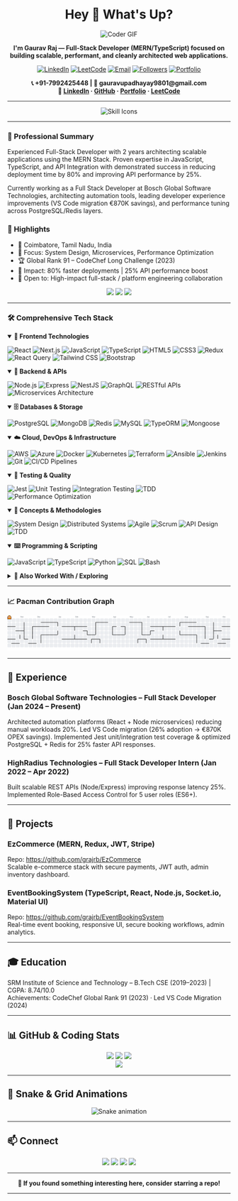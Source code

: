 <h1 align="center">Hey 👋 What's Up?</h1>

<div align="center">
  <img src="https://media.giphy.com/media/SWoSkN6DxTszqIKEqv/giphy.gif" alt="Coder GIF" width="500" />
</div>

<p align="center"><b>I'm Gaurav Raj — Full-Stack Developer (MERN/TypeScript) focused on building scalable, performant, and cleanly architected web applications.</b></p>

<p align="center">
  <a href="https://linkedin.com/in/gaurav-raj1" target="_blank"><img src="https://img.shields.io/badge/LinkedIn-0077B5?style=for-the-badge&logo=linkedin&logoColor=white" alt="LinkedIn" /></a>
  <a href="https://leetcode.com/u/gauravraj_9" target="_blank"><img src="https://img.shields.io/badge/LeetCode-FFA116?style=for-the-badge&logo=leetcode&logoColor=white" alt="LeetCode" /></a>
  <a href="mailto:gauravupadhayay9801@gmail.com" target="_blank"><img src="https://img.shields.io/badge/Email-D14836?style=for-the-badge&logo=gmail&logoColor=white" alt="Email" /></a>
  <a href="https://github.com/grajrb" target="_blank"><img src="https://img.shields.io/github/followers/grajrb?logo=github&style=for-the-badge&color=0891b2&labelColor=1c1917" alt="Followers" /></a>
  <a href="https://portfolio-hub-chi.vercel.app" target="_blank"><img src="https://img.shields.io/badge/Portfolio-4285F4?style=for-the-badge&logo=Google-chrome&logoColor=white" alt="Portfolio" /></a>
</p>

<div align="center">
  <b>📞 +91-7992425448 | 📧 gauravupadhayay9801@gmail.com</b><br/>
  <b>🔗 <a href="https://linkedin.com/in/gaurav-raj1" target="_blank">LinkedIn</a> · <a href="https://github.com/grajrb" target="_blank">GitHub</a> · <a href="https://portfolio-hub-chi.vercel.app" target="_blank">Portfolio</a> · <a href="https://leetcode.com/u/gauravraj_9" target="_blank">LeetCode</a></b>
</div>

---

<div align="center">
  <img src="https://skillicons.dev/icons?i=ts,nextjs,tailwind,graphql,nestjs,py,aws" height="60" alt="Skill Icons" />
</div>

---

### 🧾 Professional Summary

Experienced Full-Stack Developer with 2 years architecting scalable applications using the MERN Stack. Proven expertise in JavaScript, TypeScript, and API Integration with demonstrated success in reducing deployment time by 80% and improving API performance by 25%.

Currently working as a Full Stack Developer at Bosch Global Software Technologies, architecting automation tools, leading developer experience improvements (VS Code migration €870K savings), and performance tuning across PostgreSQL/Redis layers.

### 🎯 Highlights
- 📍 Coimbatore, Tamil Nadu, India
- 🧠 Focus: System Design, Microservices, Performance Optimization
- 🏆 Global Rank 91 – CodeChef Long Challenge (2023)
- 🚀 Impact: 80% faster deployments | 25% API performance boost
- 🤝 Open to: High-impact full-stack / platform engineering collaboration

<p align="center">
  <img src="https://komarev.com/ghpvc/?username=grajrb&label=Profile%20Views&color=0e75b6&style=flat" />
  <img src="https://img.shields.io/github/followers/grajrb?style=social" />
  <img src="https://img.shields.io/github/stars/grajrb?style=social" />
</p>

---

### 🛠 Comprehensive Tech Stack

<details open>
<summary><b>🎨 Frontend Technologies</b></summary>

<p>
  <img src="https://cdn.jsdelivr.net/gh/devicons/devicon/icons/react/react-original.svg" height="36" alt="React" />
  <img src="https://raw.githubusercontent.com/danielcranney/readme-generator/main/public/icons/skills/nextjs-colored.svg" height="36" alt="Next.js" />
  <img src="https://cdn.jsdelivr.net/gh/devicons/devicon/icons/javascript/javascript-original.svg" height="36" alt="JavaScript" />
  <img src="https://cdn.jsdelivr.net/gh/devicons/devicon/icons/typescript/typescript-original.svg" height="36" alt="TypeScript" />
  <img src="https://cdn.jsdelivr.net/gh/devicons/devicon/icons/html5/html5-original.svg" height="36" alt="HTML5" />
  <img src="https://cdn.jsdelivr.net/gh/devicons/devicon/icons/css3/css3-original.svg" height="36" alt="CSS3" />
  <img src="https://cdn.jsdelivr.net/gh/devicons/devicon/icons/redux/redux-original.svg" height="36" alt="Redux" />
  <img src="https://img.shields.io/badge/React%20Query-FF4154?style=for-the-badge&logo=reactquery&logoColor=white" height="26" alt="React Query" />
  <img src="https://cdn.jsdelivr.net/gh/devicons/devicon/icons/tailwindcss/tailwindcss-plain.svg" height="36" alt="Tailwind CSS" />
  <img src="https://cdn.jsdelivr.net/gh/devicons/devicon/icons/bootstrap/bootstrap-original.svg" height="36" alt="Bootstrap" />
</p>
</details>

<details open>
<summary><b>🧩 Backend & APIs</b></summary>
<p>
  <img src="https://cdn.jsdelivr.net/gh/devicons/devicon/icons/nodejs/nodejs-original.svg" height="36" alt="Node.js" />
  <img src="https://cdn.jsdelivr.net/gh/devicons/devicon/icons/express/express-original.svg" height="36" alt="Express" />
  <img src="https://img.shields.io/badge/NestJS-ea2845?style=for-the-badge&logo=nestjs&logoColor=white" height="26" alt="NestJS" />
  <img src="https://cdn.jsdelivr.net/gh/devicons/devicon/icons/graphql/graphql-plain.svg" height="36" alt="GraphQL" />
  <img src="https://img.shields.io/badge/RESTful%20APIs-009688?style=for-the-badge&logo=api&logoColor=white" height="26" alt="RESTful APIs" />
  <img src="https://img.shields.io/badge/Microservices-4285F4?style=for-the-badge&logo=cloudflare&logoColor=white" height="26" alt="Microservices Architecture" />
</p>
</details>

<details open>
<summary><b>🗄️ Databases & Storage</b></summary>
<p>
  <img src="https://cdn.jsdelivr.net/gh/devicons/devicon/icons/postgresql/postgresql-original.svg" height="36" alt="PostgreSQL" />
  <img src="https://cdn.jsdelivr.net/gh/devicons/devicon/icons/mongodb/mongodb-original.svg" height="36" alt="MongoDB" />
  <img src="https://cdn.jsdelivr.net/gh/devicons/devicon/icons/redis/redis-original.svg" height="36" alt="Redis" />
  <img src="https://cdn.jsdelivr.net/gh/devicons/devicon/icons/mysql/mysql-original.svg" height="36" alt="MySQL" />
  <img src="https://img.shields.io/badge/TypeORM-FE0803?style=for-the-badge&logo=typeorm&logoColor=white" height="26" alt="TypeORM" />
  <img src="https://img.shields.io/badge/Mongoose-47A248?style=for-the-badge&logo=mongoose&logoColor=white" height="26" alt="Mongoose" />
</p>
</details>

<details open>
<summary><b>☁️ Cloud, DevOps & Infrastructure</b></summary>
<p>
  <img src="https://cdn.jsdelivr.net/gh/devicons/devicon/icons/amazonwebservices/amazonwebservices-original-wordmark.svg" height="40" alt="AWS" />
  <img src="https://img.shields.io/badge/Azure-0078D4?style=for-the-badge&logo=microsoftazure&logoColor=white" height="26" alt="Azure" />
  <img src="https://cdn.jsdelivr.net/gh/devicons/devicon/icons/docker/docker-original.svg" height="40" alt="Docker" />
  <img src="https://cdn.jsdelivr.net/gh/devicons/devicon/icons/kubernetes/kubernetes-plain.svg" height="40" alt="Kubernetes" />
  <img src="https://cdn.jsdelivr.net/gh/devicons/devicon/icons/terraform/terraform-original.svg" height="40" alt="Terraform" />
  <img src="https://cdn.jsdelivr.net/gh/devicons/devicon/icons/ansible/ansible-original.svg" height="40" alt="Ansible" />
  <img src="https://cdn.jsdelivr.net/gh/devicons/devicon/icons/jenkins/jenkins-original.svg" height="40" alt="Jenkins" />
  <img src="https://cdn.jsdelivr.net/gh/devicons/devicon/icons/git/git-original.svg" height="36" alt="Git" />
  <img src="https://img.shields.io/badge/CI/CD-242938?style=for-the-badge&logo=githubactions&logoColor=white" height="26" alt="CI/CD Pipelines" />
</p>
</details>

<details open>
<summary><b>🧪 Testing & Quality</b></summary>
<p>
  <img src="https://img.shields.io/badge/Jest-C21325?style=for-the-badge&logo=jest&logoColor=white" height="26" alt="Jest" />
  <img src="https://img.shields.io/badge/Unit%20Testing-4CAF50?style=for-the-badge&logo=testcafe&logoColor=white" height="26" alt="Unit Testing" />
  <img src="https://img.shields.io/badge/Integration%20Testing-FF9800?style=for-the-badge&logo=testinglibrary&logoColor=white" height="26" alt="Integration Testing" />
  <img src="https://img.shields.io/badge/TDD-E91E63?style=for-the-badge&logo=protocols.io&logoColor=white" height="26" alt="TDD" />
  <img src="https://img.shields.io/badge/Performance%20Optimization-9C27B0?style=for-the-badge&logo=lighthouse&logoColor=white" height="26" alt="Performance Optimization" />
</p>
</details>

<details open>
<summary><b>🧠 Concepts & Methodologies</b></summary>
<p>
  <img src="https://img.shields.io/badge/System%20Design-FF6B35?style=for-the-badge&logo=construct3&logoColor=white" height="26" alt="System Design" />
  <img src="https://img.shields.io/badge/Distributed%20Systems-3F51B5?style=for-the-badge&logo=apachekafka&logoColor=white" height="26" alt="Distributed Systems" />
  <img src="https://img.shields.io/badge/Agile-009688?style=for-the-badge&logo=jirasoftware&logoColor=white" height="26" alt="Agile" />
  <img src="https://img.shields.io/badge/Scrum-6DB33F?style=for-the-badge&logo=scrumalliance&logoColor=white" height="26" alt="Scrum" />
  <img src="https://img.shields.io/badge/API%20Design-FF5722?style=for-the-badge&logo=swagger&logoColor=white" height="26" alt="API Design" />
  <img src="https://img.shields.io/badge/TDD-E91E63?style=for-the-badge&logo=protocols.io&logoColor=white" height="26" alt="TDD" />
</p>
</details>

<details open>
<summary><b>⌨️ Programming & Scripting</b></summary>
<p>
  <img src="https://cdn.jsdelivr.net/gh/devicons/devicon/icons/javascript/javascript-original.svg" height="36" alt="JavaScript" />
  <img src="https://cdn.jsdelivr.net/gh/devicons/devicon/icons/typescript/typescript-original.svg" height="36" alt="TypeScript" />
  <img src="https://cdn.jsdelivr.net/gh/devicons/devicon/icons/python/python-original.svg" height="36" alt="Python" />
  <img src="https://img.shields.io/badge/SQL-336791?style=for-the-badge&logo=postgresql&logoColor=white" height="26" alt="SQL" />
  <img src="https://img.shields.io/badge/Bash-121011?style=for-the-badge&logo=gnubash&logoColor=white" height="26" alt="Bash" />
</p>
</details>

<details>
<summary><b>🔁 Also Worked With / Exploring</b></summary>
<p>
  <img src="https://cdn.jsdelivr.net/gh/devicons/devicon/icons/go/go-original.svg" height="36" alt="Go" />
  <img src="https://cdn.jsdelivr.net/gh/devicons/devicon/icons/rust/rust-original.svg" height="36" alt="Rust" />
  <img src="https://cdn.jsdelivr.net/gh/devicons/devicon/icons/firebase/firebase-plain-wordmark.svg" height="40" alt="Firebase" />
  <img src="https://cdn.jsdelivr.net/gh/devicons/devicon/icons/circleci/circleci-plain.svg" height="36" alt="CircleCI" />
</p>
</details>

---

### 📈 Pacman Contribution Graph

<picture>
  <source media="(prefers-color-scheme: dark)" srcset="https://raw.githubusercontent.com/grajrb/grajrb/output/pacman-contribution-graph-dark.svg">
  <source media="(prefers-color-scheme: light)" srcset="https://raw.githubusercontent.com/grajrb/grajrb/output/pacman-contribution-graph.svg">
  <img alt="pacman contribution graph" src="https://raw.githubusercontent.com/grajrb/grajrb/output/pacman-contribution-graph.svg">
</picture>

---

## 🏢 Experience

### Bosch Global Software Technologies – Full Stack Developer (Jan 2024 – Present)
Architected automation platforms (React + Node microservices) reducing manual workloads 20%. Led VS Code migration (26% adoption → €870K OPEX savings). Implemented Jest unit/integration test coverage & optimized PostgreSQL + Redis for 25% faster API responses.

### HighRadius Technologies – Full Stack Developer Intern (Jan 2022 – Apr 2022)
Built scalable REST APIs (Node/Express) improving response latency 25%. Implemented Role-Based Access Control for 5 user roles (ES6+).

---

## 🚀 Projects

### EzCommerce (MERN, Redux, JWT, Stripe)
Repo: https://github.com/grajrb/EzCommerce  
Scalable e-commerce stack with secure payments, JWT auth, admin inventory dashboard.

### EventBookingSystem (TypeScript, React, Node.js, Socket.io, Material UI)
Repo: https://github.com/grajrb/EventBookingSystem  
Real-time event booking, responsive UI, secure booking workflows, admin analytics.

---

## 🎓 Education
SRM Institute of Science and Technology – B.Tech CSE (2019–2023) | CGPA: 8.74/10.0  
Achievements: CodeChef Global Rank 91 (2023) · Led VS Code Migration (2024)

---

## 📊 GitHub & Coding Stats

<div align="center">
  <img src="https://github-readme-streak-stats.herokuapp.com/?user=grajrb&theme=dracula&hide_border=false" height="150" />
  <img src="https://github-readme-stats.vercel.app/api?username=grajrb&show_icons=true&theme=dracula&rank_icon=github" height="150" />
  <img src="https://github-readme-stats.vercel.app/api/top-langs?username=grajrb&layout=compact&theme=dracula" height="150" />
</div>

<div align="center">
  <img src="https://github-profile-trophy.vercel.app?username=grajrb&theme=dracula&row=1&column=6" height="120" />
</div>

---

## 🐍 Snake & Grid Animations
<div align="center">
  <img src="https://raw.githubusercontent.com/grajrb/grajrb/output/snake.svg" alt="Snake animation" />
</div>

---

## 📫 Connect
<div align="center">
  <a href="https://linkedin.com/in/gaurav-raj1"><img src="https://img.shields.io/badge/LinkedIn-0077B5?style=for-the-badge&logo=linkedin&logoColor=white" /></a>
  <a href="mailto:gauravupadhayay9801@gmail.com"><img src="https://img.shields.io/badge/Email-D14836?style=for-the-badge&logo=gmail&logoColor=white" /></a>
  <a href="https://leetcode.com/u/gauravraj_9"><img src="https://img.shields.io/badge/LeetCode-FFA116?style=for-the-badge&logo=leetcode&logoColor=white" /></a>
  <a href="https://portfolio-hub-chi.vercel.app"><img src="https://img.shields.io/badge/Portfolio-000000?style=for-the-badge&logo=vercel&logoColor=white" /></a>
</div>

---

<div align="center"><b>💖 If you found something interesting here, consider starring a repo!</b></div>

---

<!-- Retained original ASCII art block (optional) can be re-added if desired -->
